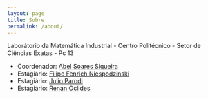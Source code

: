 ```yaml
---
layout: page
title: Sobre
permalink: /about/
---
```

 Laborátorio da Matemática Industrial -
  Centro Politécnico - Setor de Ciências Exatas - Pc 13

- Coordenador: [Abel Soares Siqueira](http://github.com/abelsiqueira)
- Estagiário: [Filipe Fenrich Niespodzinski](http://github.com/foolem)
- Estagiário: [Julio Parodi](http://github.com/julioparodi)
- Estagiário: [Renan Oclides](#)
